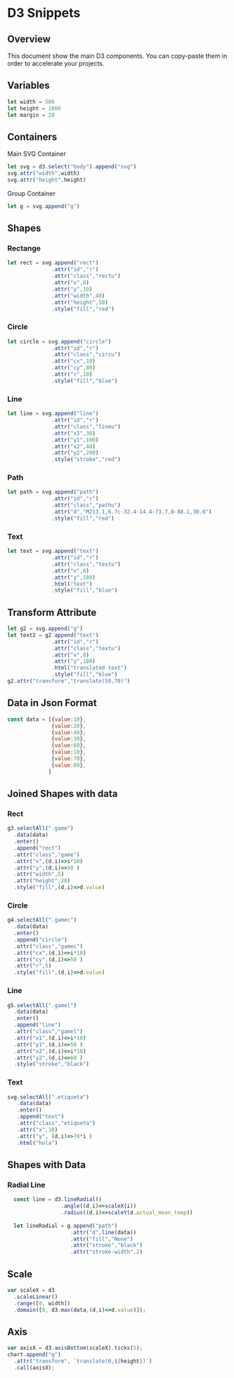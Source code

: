 # D3 Snippets

## Overview

This document show the main D3 components. You can copy-paste them in order to accelerate your projects.

## Variables

```javascript
let width = 500
let height = 1000
let margin = 20
```

## Containers

Main SVG Container
```javascript
let svg = d3.select("body").append("svg")
svg.attr("width",width)
svg.attr("height",height)
```
Group Container
```javascript
let g = svg.append("g")
```

## Shapes

### Rectange
```javascript
let rect = svg.append("rect")
              .attr("id","r")
              .attr("class","rectu")
              .attr("x",0)
              .attr("y",10)
              .attr("width",40)
              .attr("height",50)
              .style("fill","red")
```

### Circle
```javascript
let circle = svg.append("circle")
              .attr("id","r")
              .attr("class","circu")
              .attr("cx",10)
              .attr("cy",80)
              .attr("r",10)
              .style("fill","blue")
```

### Line
```javascript
let line = svg.append("line")
              .attr("id","r")
              .attr("class","lineu")
              .attr("x1",30)
              .attr("y1",100)
              .attr("x2",40)
              .attr("y2",200)
              .style("stroke","red")
```

### Path
```javascript
let path = svg.append("path")
              .attr("id","r")
              .attr("class","pathu")
              .attr("d","M213.1,6.7c-32.4-14.4-73.7,0-88.1,30.6")
              .style("fill","red")
```

### Text
```javascript
let text = svg.append("text")
              .attr("id","r")
              .attr("class","textu")
              .attr("x",0)
              .attr("y",180)
              .html("text")
              .style("fill","blue")
```

## Transform Attribute
```javascript
let g2 = svg.append("g")
let text2 = g2.append("text")
              .attr("id","r")
              .attr("class","textu")
              .attr("x",0)
              .attr("y",180)
              .html("translated text")
              .style("fill","blue")
g2.attr("transform","translate(50,70)")
```

## Data in Json Format
```javascript
const data = [{value:10},
              {value:20},
              {value:40},
              {value:30},
              {value:60},
              {value:10},
              {value:70},
              {value:80},
             ]
```

## Joined Shapes with data

### Rect
```javascript
g3.selectAll(".game")
  .data(data)
  .enter()
  .append("rect")
  .attr("class","game")
  .attr("x",(d,i)=>i*10)
  .attr("y",(d,i)=>50 )
  .attr("width",5)
  .attr("height",20)
  .style("fill",(d,i)=>d.value)
```

### Circle
```javascript
g4.selectAll(".gamec")
  .data(data)
  .enter()
  .append("circle")
  .attr("class","gamec")
  .attr("cx",(d,i)=>i*10)
  .attr("cy",(d,i)=>50 )
  .attr("r",5)
  .style("fill",(d,i)=>d.value)
```

### Line
```javascript
g5.selectAll(".gamel")
  .data(data)
  .enter()
  .append("line")
  .attr("class","gamel")
  .attr("x1",(d,i)=>i*10)
  .attr("y1",(d,i)=>50 )
  .attr("x2",(d,i)=>i*10)
  .attr("y2",(d,i)=>60 )
  .style("stroke","black")
```

### Text
```javascript
svg.selectAll(".etiqueta")
   .data(data)
   .enter()
   .append("text")
   .attr("class","etiqueta")
   .attr("x",10)
   .attr("y", (d,i)=>70*i )
   .html("hola")
```

## Shapes with Data

### Radial Line

```javascript
  const line = d3.lineRadial()
                 .angle((d,i)=>scaleX(i))
                 .radius((d,i)=>scaleY(d.actual_mean_temp))
  
  let lineRadial = g.append("path")
                    .attr("d",line(data))
                    .attr("fill","None")
                    .attr("stroke","black")
                    .attr("stroke-width",2)
```

## Scale
```javascript
var scaleX = d3
  .scaleLinear()
  .range([0, width])
  .domain([0, d3.max(data,(d,i)=>d.value)]);
```

## Axis  
```javascript
var axisX = d3.axisBottom(scaleX).ticks(5);
chart.append("g")
  .attr("transform", `translate(0,${height})`)
  .call(axisX);
```

```javascript

```
